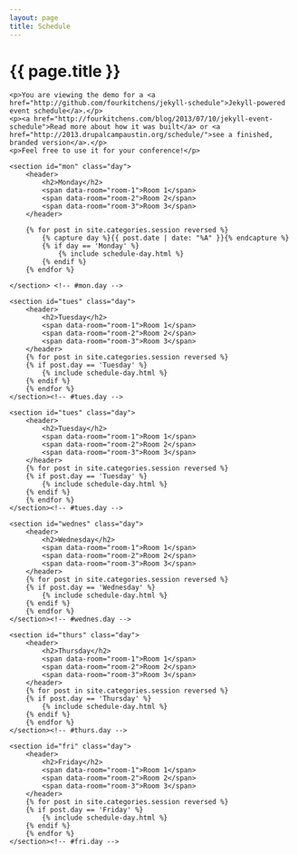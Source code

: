 ```yaml
---
layout: page
title: Schedule
---
```


<div class="schedule">
	<h1 class="title">{{ page.title }}</h1>

	<p>You are viewing the demo for a <a href="http://github.com/fourkitchens/jekyll-schedule">Jekyll-powered event schedule</a>.</p>
	<p><a href="http://fourkitchens.com/blog/2013/07/10/jekyll-event-schedule">Read more about how it was built</a> or <a href="http://2013.drupalcampaustin.org/schedule/">see a finished, branded version</a>.</p>
	<p>Feel free to use it for your conference!</p>

	<section id="mon" class="day">
		<header>
			<h2>Monday</h2>
			<span data-room="room-1">Room 1</span>
			<span data-room="room-2">Room 2</span>
			<span data-room="room-3">Room 3</span>
		</header>

		{% for post in site.categories.session reversed %}
			{% capture day %}{{ post.date | date: "%A" }}{% endcapture %}
			{% if day == 'Monday' %}
				{% include schedule-day.html %}
			{% endif %}
		{% endfor %}

	</section> <!-- #mon.day -->

	<section id="tues" class="day">
		<header>
			<h2>Tuesday</h2>
			<span data-room="room-1">Room 1</span>
			<span data-room="room-2">Room 2</span>
			<span data-room="room-3">Room 3</span>
		</header>
		{% for post in site.categories.session reversed %}
		{% if post.day == 'Tuesday' %}
			{% include schedule-day.html %}
		{% endif %}
		{% endfor %}
	</section><!-- #tues.day -->

	<section id="tues" class="day">
		<header>
			<h2>Tuesday</h2>
			<span data-room="room-1">Room 1</span>
			<span data-room="room-2">Room 2</span>
			<span data-room="room-3">Room 3</span>
		</header>
		{% for post in site.categories.session reversed %}
		{% if post.day == 'Tuesday' %}
			{% include schedule-day.html %}
		{% endif %}
		{% endfor %}
	</section><!-- #tues.day -->

	<section id="wednes" class="day">
		<header>
			<h2>Wednesday</h2>
			<span data-room="room-1">Room 1</span>
			<span data-room="room-2">Room 2</span>
			<span data-room="room-3">Room 3</span>
		</header>
		{% for post in site.categories.session reversed %}
		{% if post.day == 'Wednesday' %}
			{% include schedule-day.html %}
		{% endif %}
		{% endfor %}
	</section><!-- #wednes.day -->

	<section id="thurs" class="day">
		<header>
			<h2>Thursday</h2>
			<span data-room="room-1">Room 1</span>
			<span data-room="room-2">Room 2</span>
			<span data-room="room-3">Room 3</span>
		</header>
		{% for post in site.categories.session reversed %}
		{% if post.day == 'Thursday' %}
			{% include schedule-day.html %}
		{% endif %}
		{% endfor %}
	</section><!-- #thurs.day -->

	<section id="fri" class="day">
		<header>
			<h2>Friday</h2>
			<span data-room="room-1">Room 1</span>
			<span data-room="room-2">Room 2</span>
			<span data-room="room-3">Room 3</span>
		</header>
		{% for post in site.categories.session reversed %}
		{% if post.day == 'Friday' %}
			{% include schedule-day.html %}
		{% endif %}
		{% endfor %}
	</section><!-- #fri.day -->

</div><!-- .schedule -->
